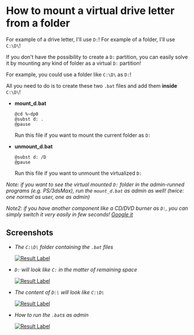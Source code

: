 # How to mount a virtual drive letter from a folder
For example of a drive letter, I'll use `D:`!
For example of a folder, I'll use `C:\D\`!

If you don't have the possibility to create a `D:` partition, you can easily solve it by mounting any kind of folder as a virtual `D:` partition!

For example, you could use a folder like `C:\D\` as `D:`!

All you need to do is to create these two `.bat` files and add them **inside** `C:\D\`!

* **mount_d.bat**

	```batch
	@cd %~dp0
	@subst d: .
	@pause
	```

	Run this file if you want to mount the current folder as `D:`

* **unmount_d.bat**

	```batch
	@subst d: /D
	@pause
	```

	Run this file if you want to unmount the virtualized `D:`

_Note: if you want to see the virtual mounted `D:` folder in the admin-runned programs (e.g. PS/3dsMax), run the `mount_d.bat` as admin as well! (twice: one normal as user, one as admin)_

_Note2: if you have another component like a CD/DVD burner as `D:`, you can simply switch it very easily in few seconds! [Google it](https://www.google.com/search?q=How+to+Change+a+Drive+Letter)_


## Screenshots

* _The `C:\D\` folder containing the `.bat` files_

	[![Result Label](http://i.imgur.com/wrpzNks.png)](http://i.imgur.com/wrpzNks.png)

* _`D:` will look like `C:` in the matter of remaining space_

	[![Result Label](http://i.imgur.com/ITTkPGg.png)](http://i.imgur.com/ITTkPGg.png)

* _The content of `D:\` will look like `C:\D\`_

	[![Result Label](http://i.imgur.com/ANeqjaJ.png)](http://i.imgur.com/ANeqjaJ.png)

* _How to run the `.bat`s as admin_

	[![Result Label](http://i.imgur.com/K1eP7MV.png)](http://i.imgur.com/K1eP7MV.png)

